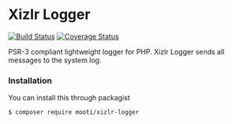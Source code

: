# Xizlr Logger

[![Build Status](https://travis-ci.org/mooti/xizlr-logger.svg?branch=master)](https://travis-ci.org/mooti/xizlr-logger)
[![Coverage Status](https://coveralls.io/repos/github/mooti/xizlr-logger/badge.svg?branch=master)](https://coveralls.io/github/mooti/xizlr-logger?branch=master)

PSR-3 compliant lightweight logger for PHP. Xizlr Logger sends all messages to the system log. 

### Installation

You can install this through packagist

```
$ composer require mooti/xizlr-logger
```
